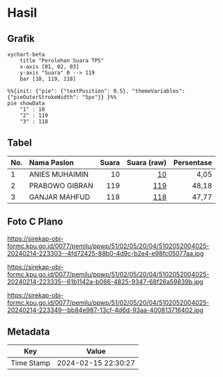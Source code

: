 # Hasil

## Grafik

```mermaid
xychart-beta
    title "Perolehan Suara TPS"
    x-axis [01, 02, 03]
    y-axis "Suara" 0 --> 119
    bar [10, 119, 118]
```

```mermaid
%%{init: {"pie": {"textPosition": 0.5}, "themeVariables": {"pieOuterStrokeWidth": "5px"}} }%%
pie showData
    "1" : 10
    "2" : 119
    "3" : 118
```

## Tabel

| No. | Nama Paslon    | Suara | Suara (raw) | Persentase |
|:--- |:-------------- | -----:| -----------:| ----------:|
| 1   | ANIES MUHAIMIN | 10    | [10][p-1]   | 4,05       |
| 2   | PRABOWO GIBRAN | 119   | [119][p-2]  | 48,18      |
| 3   | GANJAR MAHFUD  | 118   | [118][p-3]  | 47,77      |


[p-1]: https://github.com/gigit-pemilu/pemilu-2024-51-bali/blob/main/pilpres/hitung-suara/sub/51-bali/sub/02-tabanan/sub/05-tabanan/sub/2004-delod-peken/sub/025-tps/sub/paslon-1.txt
[p-2]: https://github.com/gigit-pemilu/pemilu-2024-51-bali/blob/main/pilpres/hitung-suara/sub/51-bali/sub/02-tabanan/sub/05-tabanan/sub/2004-delod-peken/sub/025-tps/sub/paslon-2.txt
[p-3]: https://github.com/gigit-pemilu/pemilu-2024-51-bali/blob/main/pilpres/hitung-suara/sub/51-bali/sub/02-tabanan/sub/05-tabanan/sub/2004-delod-peken/sub/025-tps/sub/paslon-3.txt

## Foto C Plano

https://sirekap-obj-formc.kpu.go.id/0077/pemilu/ppwp/51/02/05/20/04/5102052004025-20240214-223303--4fd72425-88b0-4d9c-b2e4-e98fc05077aa.jpg

https://sirekap-obj-formc.kpu.go.id/0077/pemilu/ppwp/51/02/05/20/04/5102052004025-20240214-223335--61b1142a-b066-4825-9347-68f26a59839b.jpg

https://sirekap-obj-formc.kpu.go.id/0077/pemilu/ppwp/51/02/05/20/04/5102052004025-20240214-223349--bb84e987-13cf-4d6d-93aa-400813716402.jpg


## Metadata

| Key        | Value               |
| ---------- | ------------------- |
| Time Stamp | 2024-02-15 22:30:27 |



